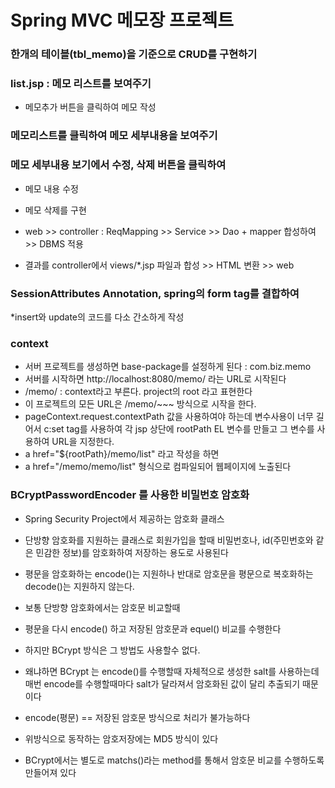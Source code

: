 # Spring MVC 메모장 프로젝트

### 한개의 테이블(tbl_memo)을 기준으로 CRUD를 구현하기
### list.jsp : 메모 리스트를 보여주기
* 메모추가 버튼을 클릭하여 메모 작성

### 메모리스트를 클릭하여 메모 세부내용을 보여주기
### 메모 세부내용 보기에서 수정, 삭제 버튼을 클릭하여
* 메모 내용 수정
* 메모 삭제를 구현

* web >> controller : ReqMapping >> Service >> Dao + mapper 합성하여 >> 
DBMS 적용
* 결과를 controller에서 views/*.jsp 파일과 합성 >> HTML 변환 >> web

### SessionAttributes Annotation, spring의 form tag를 결합하여 
*insert와 update의 코드를 다소 간소하게 작성

### context
* 서버 프로젝트를 생성하면 base-package를 설정하게 된다 : com.biz.memo
* 서버를 시작하면 http://localhost:8080/memo/ 라는 URL로 시작된다
* /memo/ : context라고 부른다. project의 root 라고 표현한다
* 이 프로젝트의 모든 URL은 /memo/~~~ 방식으로 시작을 한다.
* pageContext.request.contextPath 값을 사용하여야 하는데 변수사용이
너무 길어서 c:set tag를 사용하여 각 jsp 상단에 rootPath EL 변수를
만들고 그 변수를 사용하여 URL을 지정한다.
* a href="${rootPath}/memo/list" 라고 작성을 하면
* a href="/memo/memo/list" 형식으로 컴파일되어 웹페이지에 노출된다

### BCryptPasswordEncoder 를 사용한 비밀번호 암호화

* Spring Security Project에서 제공하는 암호화 클래스
* 단방향 암호화를 지원하는 클래스로 회원가입을 할때 비밀번호나, 
id(주민번호와 같은 민감한 정보)를 암호화하여 저장하는 용도로 사용된다

* 평문을 암호화하는 encode()는 지원하나 반대로 암호문을 평문으로
복호화하는 decode()는 지원하지 않는다.

* 보통 단방향 암호화에서는 암호문 비교할때
* 평문을 다시 encode() 하고 저장된 암호문과 equel() 비교를 수행한다
* 하지만 BCrypt 방식은 그 방법도 사용할수 없다.
* 왜냐하면 BCrypt 는 encode()를 수행할때 자체적으로 생성한 salt를
사용하는데 매번 encode를 수행할때마다 salt가 달라져서 암호화된 값이 달리 추출되기 때문이다

* encode(평문) == 저장된 암호문 방식으로 처리가 불가능하다
* 위방식으로 동작하는 암호저장에는 MD5 방식이 있다
* BCrypt에서는 별도로 matchs()라는 method를 통해서 암호문 비교를 수행하도록 만들어져 있다